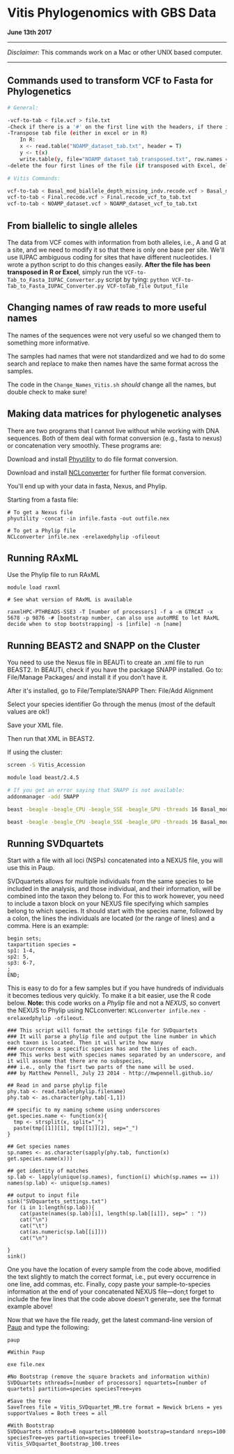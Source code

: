 # Vitis Phylogenomics with GBS Data
**June 13th 2017**

---
*Disclaimer:* This commands work on a Mac or other UNIX based computer. 

---



## Commands used to transform VCF to Fasta for Phylogenetics

```bash
# General:

-vcf-to-tab < file.vcf > file.txt
-Check if there is a '#' on the first line with the headers, if there is one DELETE it!
-Transpose tab file (either in excel or in R)
	In R:
	x <- read.table("NOAMP_dataset_tab.txt", header = T)
	y <- t(x)
	write.table(y, file="NOAMP_dataset_tab_transposed.txt", row.names = T, quote = F)
-delete the four first lines of the file (if transposed with Excel, delete the first three lines). Delete everything on top of the first sample.

# Vitis Commands:

vcf-to-tab < Basal_mod_biallele_depth_missing_indv.recode.vcf > Basal_mod_biallele_depth_missing_indv.recode_vcf_to_tab.txt
vcf-to-tab < Final.recode.vcf > Final.recode_vcf_to_tab.txt 
vcf-to-tab < NOAMP_dataset.vcf > NOAMP_dataset_vcf_to_tab.txt
```

## From biallelic to single alleles

The data from VCF comes with information from both alleles, i.e., A and G at a site, and we need to modify it so that there is only one base per site. We'll use IUPAC ambiguous coding for sites that have different nucleotides. I wrote a python script to do this changes easily. **After the file has been transposed in R or Excel**, simply run the `VCF-to-Tab_to_Fasta_IUPAC_Converter.py` script by tying: `python VCF-to-Tab_to_Fasta_IUPAC_Converter.py VCF-toTab_file Output_file`

## Changing names of raw reads to more useful names

The names of the sequences were not very useful so we changed them to something more informative. 

The samples had names that were not standardized and we had to do some search and replace to make then names have the same format across the samples.

The code in the `Change_Names_Vitis.sh` *should* change all the names, but double check to make sure!


## Making data matrices for phylogenetic analyses

There are two programs that I cannot live without while working with DNA sequences. Both of them deal with format conversion (e.g., fasta to nexus) or concatenation very smoothly. These programs are:

Download and install [Phyutility](https://code.google.com/archive/p/phyutility/downloads) to do file format conversion.

Download and install [NCLconverter](http://ncl.sourceforge.net) for further file format conversion.

You'll end up with your data in fasta, Nexus, and Phylip.

Starting from a fasta file:

```
# To get a Nexus file
phyutility -concat -in infile.fasta -out outfile.nex

# To get a Phylip file
NCLconverter infile.nex -erelaxedphylip -ofileout

```

## Running RAxML

Use the Phylip file to run RAxML

```
module load raxml

# See what version of RAxML is available

raxmlHPC-PTHREADS-SSE3 -T [number of processors] -f a -m GTRCAT -x 5678 -p 9876 -# [bootstrap number, can also use autoMRE to let RAxML decide when to stop bootstrapping] -s [infile] -n [name]
```


## Running BEAST2 and SNAPP on the Cluster

You need to use the Nexus file in BEAUTi to create an .xml file to run BEAST2. In BEAUTi, check if you have the package SNAPP installed. Go to: File/Manage Packages/ and install it if you don't have it. 

After it's installed, go to File/Template/SNAPP
Then: File/Add Alignment

Select your species identifier
Go through the menus (most of the default values are ok!)

Save your XML file.

Then run that XML in BEAST2.

If using the cluster:

```bash
screen -S Vitis_Accession

module load beast/2.4.5

# If you get an error saying that SNAPP is not available:
addonmanager -add SNAPP 

beast -beagle -beagle_CPU -beagle_SSE -beagle_GPU -threads 16 Basal_mod_biallele_depth_missing_indv.recode_vcf_to_tab_Names_transposed_Ready_IUPAC_No_Accession.xml > info_Vitis_Species_Tree.log

beast -beagle -beagle_CPU -beagle_SSE -beagle_GPU -threads 16 Basal_mod_biallele_depth_missing_indv.recode_vcf_to_tab_Names_transposed_Ready_IUPAC_No_Accession_REDUCED.xml > info_Vitis_SNAPP_Reduced_Dataset.log

```

## Running SVDquartets

Start with a file with all loci (NSPs) concatenated into a NEXUS file, you will use this in Paup.

SVDquartets allows for multiple individuals from the same species to be included in the analysis, and those individual, and their information, will be combined into the taxon they belong to. For this to work however, you need to include a taxon block on your NEXUS file specifying which samples belong to which species. It should start with the species name, followed by a colon, the lines the individuals are located (or the range of lines) and a comma. Here is an example:

```
begin sets;
taxpartition species =
sp1: 1-4,
sp2: 5,
sp3: 6-7,
;
END;

``` 
This is easy to do for a few samples but if you have hundreds of individuals it becomes tedious very quickly. To make it a bit easier, use the R code below. **Note:** this code works on a *Phylip* file and not a *NEXUS*, so convert the NEXUS to Phylip using NCLconverter: `NCLconverter infile.nex -erelaxedphylip -ofileout`.


```{R}
### This script will format the settings file for SVDquartets
### It will parse a phylip file and output the line number in which each taxon is located. Then it will write how many
### occurrences a specific species has and the lines of each.
### This works best with species names separated by an underscore, and it will assume that there are no subspecies,
### i.e., only the fisrt two parts of the name will be used.
### by Matthew Pennell, July 23 2014 - http://mwpennell.github.io/

## Read in and parse phylip file
phy.tab <- read.table(phylip.filename)
phy.tab <- as.character(phy.tab[-1,1])

## specific to my naming scheme using underscores
get.species.name <- function(x){
  tmp <- strsplit(x, split="_")
  paste(tmp[[1]][1], tmp[[1]][2], sep="_")
}

## Get species names 
sp.names <- as.character(sapply(phy.tab, function(x) get.species.name(x)))

## get identity of matches
sp.lab <- lapply(unique(sp.names), function(i) which(sp.names == i))
names(sp.lab) <- unique(sp.names)

## output to input file
sink("SVDquartets_settings.txt")
for (i in 1:length(sp.lab)){
	cat(paste(names(sp.lab)[i], length(sp.lab[[i]]), sep=" : "))
	cat("\n")
	cat("\t")
	cat(as.numeric(sp.lab[[i]]))
	cat("\n")

}
sink()
```
One you have the location of every sample from the code above, modified the text slightly to match the correct format, i.e., put every occurrence in one line, add commas, etc. Finally, copy paste your sample-to-species information at the end of your concatenated NEXUS file—don;t forget to include the few lines that the code above doesn't generate, see the format example above!

Now that we have the file ready, get the latest command-line version of [Paup](https://people.sc.fsu.edu/~dswofford/paup_test/) and type the following:

```
paup

#Within Paup

exe file.nex

#No Bootstrap (remove the square brackets and information within)
SVDQuartets nthreads=[number of processors] nquartets=[number of quartets] partition=species speciesTree=yes

#Save the tree
SaveTrees file = Vitis_SVDquartet_MR.tre format = Newick brLens = yes supportValues = Both trees = all

#With Bootstrap
SVDQuartets nthreads=8 nquartets=10000000 bootstrap=standard nreps=100 speciesTree=yes partition=species treeFile= Vitis_SVDquartet_Bootstrap_100.trees

```




